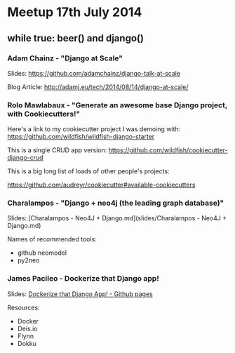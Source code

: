 Meetup 17th July 2014
===============================

while true: beer() and django()
-------------------------------

### Adam Chainz - "Django at Scale"

Slides: https://github.com/adamchainz/django-talk-at-scale

Blog Article: http://adamj.eu/tech/2014/08/14/django-at-scale/

### Rolo Mawlabaux - "Generate an awesome base Django project, with Cookiecutters!"

Here's a link to my cookiecutter project I was demoing with:
https://github.com/wildfish/wildfish-django-starter

This is a single CRUD app version:
https://github.com/wildfish/cookiecutter-django-crud

This is a big long list of loads of other people's projects:

https://github.com/audreyr/cookiecutter#available-cookiecutters

### Charalampos - "Django + neo4j (the leading graph database)"

Slides: [Charalampos - Neo4J + Django.md](slides/Charalampos - Neo4J + Django.md)

Names of recommended tools:
- github neomodel
- py2neo

### James Pacileo - Dockerize that Django app!

Slides: [Dockerize that Django App! - Github pages](http://jamespacileo.github.io/Slides-Dockerize-That-Django-App/)

Resources:
- Docker
- Deis.io
- Flynn
- Dokku
